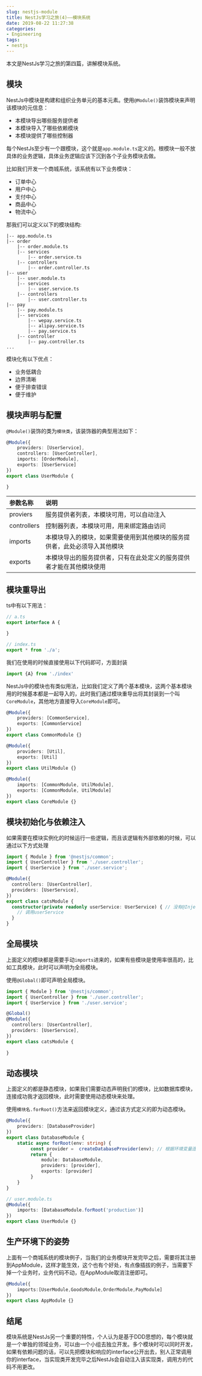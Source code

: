 ```yaml
---
slug: nestjs-module
title: NestJs学习之旅(4)——模块系统
date: 2019-08-22 11:27:38
categories:
- Engineering
tags:
- nestjs
---
```


本文是NestJs学习之旅的第四篇，讲解模块系统。

## 模块

NestJs中模块是构建和组织业务单元的基本元素。使用`@Module()`装饰模块来声明该模块的元信息：

+ 本模块导出哪些服务提供者
+ 本模块导入了哪些依赖模块
+ 本模块提供了哪些控制器

每个NestJs至少有一个跟模块，这个就是`app.module.ts`定义的。根模块一般不放具体的业务逻辑，具体业务逻辑应该下沉到各个子业务模块去做。

比如我们开发一个商城系统，该系统有以下业务模块：

+ 订单中心
+ 用户中心
+ 支付中心
+ 商品中心
+ 物流中心

那我们可以定义以下的模块结构:

```
|-- app.module.ts
|-- order
    |-- order.module.ts
    |-- services
        |-- order.service.ts
    |-- controllers
        |-- order.controller.ts
|-- user
    |-- user.module.ts
    |-- services
        |-- user.service.ts
    |-- controllers
        |-- user.controller.ts
|-- pay
    |-- pay.module.ts
    |-- services
        |-- wepay.service.ts
        |-- alipay.service.ts
        |-- pay.service.ts
    |-- controller
        |-- pay.controller.ts
...
```

模块化有以下优点：

+ 业务低耦合
+ 边界清晰
+ 便于排查错误
+ 便于维护

## 模块声明与配置

`@Module()`装饰的类为`模块类`，该装饰器的典型用法如下：

```ts
@Module({
    providers: [UserService],
    controllers: [UserController],
    imports: [OrderModule],
    exports: [UserService]
})
export class UserModule {

}
```

| 参数名称    | 说明                                                                       |
| :---------- | :------------------------------------------------------------------------- |
| proviers    | 服务提供者列表，本模块可用，可以自动注入                                   |
| controllers | 控制器列表，本模块可用，用来绑定路由访问                                   |
| imports     | 本模块导入的模块，如果需要使用到其他模块的服务提供者，此处必须导入其他模块 |
| exports     | 本模块导出的服务提供者，只有在此处定义的服务提供者才能在其他模块使用       |

## 模块重导出

ts中有以下用法：

```ts
// a.ts
export interface A {

}
```

```ts
// index.ts
export * from './a';
```

我们在使用的时候直接使用以下代码即可，方面封装

```ts
import {A} from './index'
```

NestJs中的模块也有类似用法，比如我们定义了两个基本模块，这两个基本模块用的时候基本都是一起导入的，此时我们通过模块重导出将其封装到一个叫`CoreModule`，其他地方直接导入`CoreModule`即可。

```ts
@Module({
    providers: [CommonService],
    exports: [CommonService]
})
export class CommonModule {}
```

```ts
@Module({
    providers: [Util],
    exports: [Util]
})
export class UtilModule {}
```

```ts
@Module({
    imports: [CommonModule, UtilModule],
    exports: [CommonModule, UtilModule]
})
export class CoreModule {}
```

## 模块初始化与依赖注入

如果需要在模块实例化的时候运行一些逻辑，而且该逻辑有外部依赖的时候，可以通过以下方式处理

```ts
import { Module } from '@nestjs/common';
import { UserController } from './user.controller';
import { UserService } from './user.service';

@Module({
  controllers: [UserController],
  providers: [UserService],
})
export class catsModule {
  constructor(private readonly userService: UserService) { // 没有@Inject
    // 调用userService
  }
}
```

## 全局模块

上面定义的模块都是需要手动`imports`进来的，如果有些模块是使用率很高的，比如工具模块，此时可以声明为全局模块。

使用`@Global()`即可声明全局模块。

```ts
import { Module } from '@nestjs/common';
import { UserController } from './user.controller';
import { UserService } from './user.service';

@Global()
@Module({
  controllers: [UserController],
  providers: [UserService],
})
export class catsModule {
  
}
```

## 动态模块

上面定义的都是静态模块，如果我们需要动态声明我们的模块，比如数据库模块，连接成功我才返回模块，此时需要使用动态模块来处理。

使用`模块名.forRoot()`方法来返回模块定义，通过该方式定义的即为动态模块。

```ts
@Module({
    providers: [DatabaseProvider]
})
export class DatabaseModule {
    static async forRoot(env: string) {
         const provider =  createDatabaseProvider(env); // 根据环境变量连接不同的数据库
         return {
             module: DatabaseModule,
             providers: [provider],
             exports: [provider]
         }
    }
}
```

```ts
// user.module.ts
@Module({
    imports: [DatabaseModule.forRoot('production')]
})
export class UserModule {}
```

## 生产环境下的姿势

上面有一个商城系统的模块例子，当我们的业务模块开发完毕之后，需要将其注册到AppModule，这样才能生效，这个也有个好处，有点像插拔的例子，当需要下掉一个业务时，业务代码不动，在AppModule取消注册即可。

```ts
@Module({
    imports:[UserModule,GoodsModule,OrderModule,PayModule]
})
export class AppModule {}
```

## 结尾

模块系统是NestJs另一个重要的特性，个人认为是基于DDD思想的，每个模块就是一个单独的领域业务，可以由一个小组去独立开发。多个模块时可以同时开发，如果有依赖问题的话，可以先把模块和响应的interface公开出去，别人正常调用你的interface，当实现类开发完毕之后NestJs会自动注入该实现类，调用方的代码不用更改。
